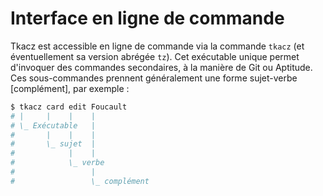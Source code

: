 
# Interface en ligne de commande

Tkacz est accessible en ligne de commande via la commande ```tkacz``` (et éventuellement sa version abrégée ```tz```). Cet exécutable unique permet d'invoquer des commandes secondaires, à la manière de Git ou Aptitude. Ces sous-commandes prennent généralement une forme sujet-verbe [complément], par exemple : 

~~~ bash
$ tkacz card edit Foucault
# |     |    |    |
# \_ Exécutable   |
#       |    |    |
#       \_ sujet  |
#            |    |
#            \_ verbe
#                 |
#                 \_ complément
~~~
